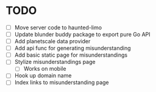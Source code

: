# TODO

- [ ] Move server code to haunted-limo
- [ ] Update blunder buddy package to export pure Go API 
- [ ] Add planetscale data provider
- [ ] Add api func for generating misunderstanding
- [ ] Add basic static page for misunderstandings
- [ ] Stylize misunderstandings page
    - [ ] Works on mobile
- [ ] Hook up domain name
- [ ] Index links to misunderstanding page